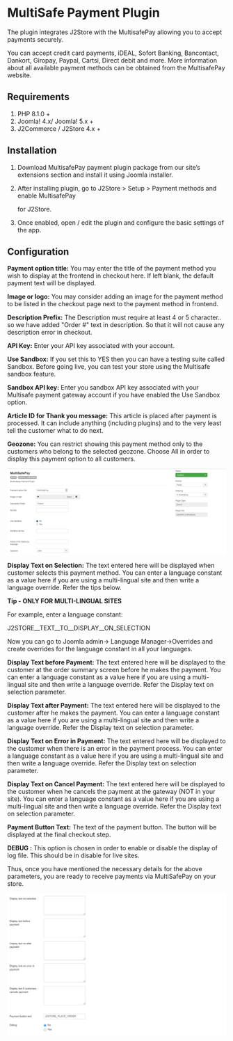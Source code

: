 # MultiSafe Payment Plugin

The plugin integrates J2Store with the MultisafePay allowing you to accept payments securely.

You can accept credit card payments, iDEAL, Sofort Banking, Bancontact, Dankort, Giropay, Paypal, Cartsi, Direct debit and more. More information about all available payment methods can be obtained from the MultisafePay website.

## Requirements

1. PHP 8.1.0 +
2. Joomla! 4.x/ Joomla! 5.x +
3. J2Commerce / J2Store 4.x +

## Installation <a href="#installation" id="installation"></a>

1. Download MultisafePay payment plugin package from our site’s extensions section and install it using Joomla installer.
2.  After installing plugin, go to J2Store > Setup > Payment methods and enable MultisafePay

    for J2Store.
3. Once enabled, open / edit the plugin and configure the basic settings of the app.

## Configuration <a href="#configuration" id="configuration"></a>

**Payment option title:** You may enter the title of the payment method you wish to display at the frontend in checkout here. If left blank, the default payment text will be displayed.

**Image or logo:** You may consider adding an image for the payment method to be listed in the checkout page next to the payment method in frontend.

**Description Prefix:** The Description must require at least 4 or 5 character.. so we have added "Order #" text in description. So that it will not cause any description error in checkout.

**API Key:** Enter your API key associated with your account.

**Use Sandbox:** If you set this to YES then you can have a testing suite called Sandbox. Before going live, you can test your store using the Multisafe sandbox feature.

**Sandbox API key:** Enter you sandbox API key associated with your Multisafe payment gateway account if you have enabled the Use Sandbox option.

**Article ID for Thank you message:** This article is placed after payment is processed. It can include anything (including plugins) and to the very least tell the customer what to do next.

**Geozone:** You can restrict showing this payment method only to the customers who belong to the selected geozone. Choose All in order to display this payment option to all customers.

![MultisafePay img1](../.gitbook/assets/multisafepay-img1.png)

**Display Text on Selection:** The text entered here will be displayed when customer selects this payment method. You can enter a language constant as a value here if you are using a multi-lingual site and then write a language override. Refer the tips below.

**Tip - ONLY FOR MULTI-LINGUAL SITES**

For example, enter a language constant:

J2STORE\_\_TEXT\_\_TO\_\_DISPLAY\_\_ON\_SELECTION

Now you can go to Joomla admin-> Language Manager->Overrides and create overrides for the language constant in all your languages.

**Display Text before Payment:** The text entered here will be displayed to the customer at the order summary screen before he makes the payment. You can enter a language constant as a value here if you are using a multi-lingual site and then write a language override. Refer the Display text on selection parameter.

**Display Text after Payment:** The text entered here will be displayed to the customer after he makes the payment. You can enter a language constant as a value here if you are using a multi-lingual site and then write a language override. Refer the Display text on selection parameter.

**Display Text on Error in Payment:** The text entered here will be displayed to the customer when there is an error in the payment process. You can enter a language constant as a value here if you are using a multi-lingual site and then write a language override. Refer the Display text on selection parameter.

**Display Text on Cancel Payment:** The text entered here will be displayed to the customer when he cancels the payment at the gateway (NOT in your site). You can enter a language constant as a value here if you are using a multi-lingual site and then write a language override. Refer the Display text on selection parameter.

**Payment Button Text:** The text of the payment button. The button will be displayed at the final checkout step.

**DEBUG :** This option is chosen in order to enable or disable the display of log file. This should be in disable for live sites.

Thus, once you have mentioned the necessary details for the above parameters, you are ready to receive payments via MultiSafePay on your store.

![MultisafePay img2](../.gitbook/assets/multisafepay-img2.png)
